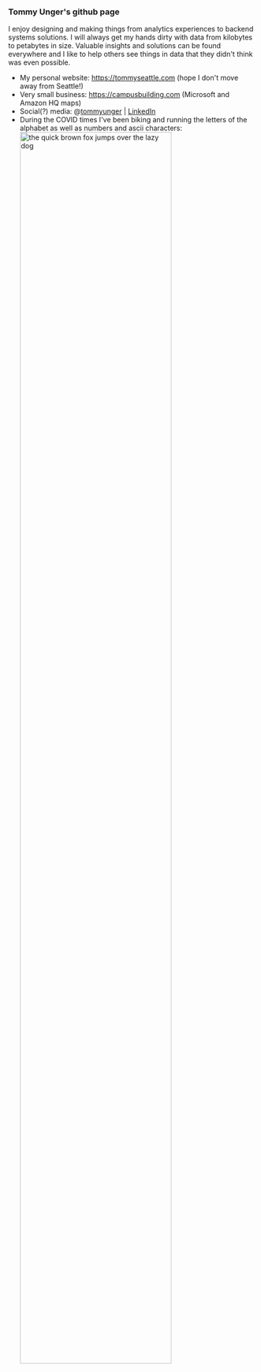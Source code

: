 ### Tommy Unger's github page

I enjoy designing and making things from analytics experiences to backend systems solutions. I will always get my hands dirty with data from kilobytes to petabytes in size. Valuable insights and solutions can be found everywhere and I like to help others see things in data that they didn't think was even possible.

- My personal website: https://tommyseattle.com (hope I don't move away from Seattle!)
- Very small business: https://campusbuilding.com (Microsoft and Amazon HQ maps)
- Social(?) media: @<a href="https://twitter.com/tommyunger">tommyunger</a> | <a href="https://www.linkedin.com/in/tommyunger/">LinkedIn</a>
- During the COVID times I've been biking and running the letters of the alphabet as well as numbers and ascii characters:<br />
<a href="https://tommyseattle.com/bike-run-letters-numbers/"><img src="https://github.com/TommyUnger/TommyUnger/bike-and-run-letters-numbers.png" alt="the quick brown fox jumps over the lazy dog" width="80%" style="margin: auto;" /></a>

